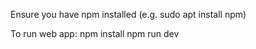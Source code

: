 Ensure you have npm installed (e.g. sudo apt install npm)

To run web app:
npm install
npm  run dev

